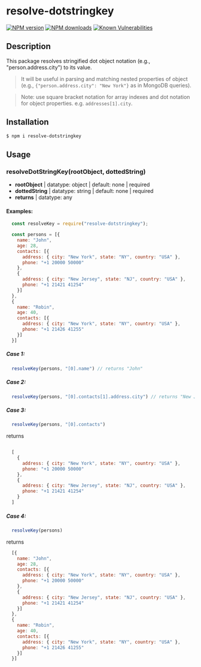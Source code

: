 # resolve-dotstringkey

[![NPM version](https://img.shields.io/npm/v/resolve-dotstringkey.svg)](https://www.npmjs.com/package/resolve-dotstringkey)
[![NPM downloads](https://img.shields.io/npm/dm/resolve-dotstringkey.svg)](https://www.npmjs.com/package/resolve-dotstringkey)
[![Known Vulnerabilities](https://snyk.io/test/github/grjan7/resolve-dotstringkey/badge.svg)](https://snyk.io/test/github/grjan7/resolve-dotstringkey)

## Description

This package resolves stringified dot object notation (e.g., "person.address.city") to its value. 

> It will be useful in parsing and matching nested properties of object (e.g., `{"person.address.city": "New York"}` as in MongoDB queries).

> Note: use square bracket notation for array indexes and dot notation for object properties. e.g. `addresses[1].city`. 

## Installation

```sh
$ npm i resolve-dotstringkey
```
## Usage

### resolveDotStringKey(rootObject, dottedString)

  - **rootObject** | datatype: object | default: none | required
  - **dottedString** | datatype: string | default: none | required
  - **returns** | datatype: any 

#### Examples:

```js
  const resolveKey = require("resolve-dotstringkey");

  const persons = [{
    name: "John",
    age: 28,
    contacts: [{
      address: { city: "New York", state: "NY", country: "USA" },
      phone: "+1 20000 50000"
    },
    {
      address: { city: "New Jersey", state: "NJ", country: "USA" },
      phone: "+1 21421 41254"
    }] 
  },
  {
    name: "Robin",
    age: 40,
    contacts: [{
      address: { city: "New York", state: "NY", country: "USA" },
      phone: "+1 21426 41255"
    }] 
  }]
```

##### Case 1:

```js 
  resolveKey(persons, "[0].name") // returns "John"
```
##### Case 2:

```js
  resolveKey(persons, "[0].contacts[1].address.city") // returns "New Jersey"
```
##### Case 3:

```js
  resolveKey(persons, "[0].contacts") 
```
returns

```js

  [
    {
      address: { city: "New York", state: "NY", country: "USA" },
      phone: "+1 20000 50000"
    },
    {
      address: { city: "New Jersey", state: "NJ", country: "USA" },
      phone: "+1 21421 41254"
    }
  ]

```
##### Case 4:

```js
  resolveKey(persons) 
```
returns

```js
  [{
    name: "John",
    age: 28,
    contacts: [{
      address: { city: "New York", state: "NY", country: "USA" },
      phone: "+1 20000 50000"
    },
    {
      address: { city: "New Jersey", state: "NJ", country: "USA" },
      phone: "+1 21421 41254"
    }] 
  },
  {
    name: "Robin",
    age: 40,
    contacts: [{
      address: { city: "New York", state: "NY", country: "USA" },
      phone: "+1 21426 41255"
    }] 
  }]

```

